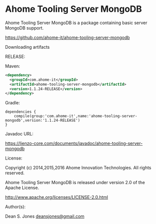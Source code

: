 Ahome Tooling Server MongoDB
======

Ahome Tooling Server MongoDB is a package containing basic server MongoDB support.

https://github.com/ahome-it/ahome-tooling-server-mongodb

Downloading artifacts

RELEASE:

Maven:
```xml
<dependency>
  <groupId>com.ahome-it</groupId>
  <artifactId>ahome-tooling-server-mongodb</artifactId>
  <version>1.1.24-RELEASE</version>
</dependency>
```
Gradle:

```
dependencies {
    compile(group:'com.ahome-it',name:'ahome-tooling-server-mongodb',version:'1.1.24-RELEASE')
}
```
Javadoc URL:

https://lienzo-core.com/documents/javadoc/ahome-tooling-server-mongodb

License:

Copyright (c) 2014,2015,2016 Ahome Innovation Technologies. All rights reserved.

Ahome Tooling Server MongoDB is released under version 2.0 of the Apache License.

http://www.apache.org/licenses/LICENSE-2.0.html

Author(s):

Dean S. Jones
deansjones@gmail.com